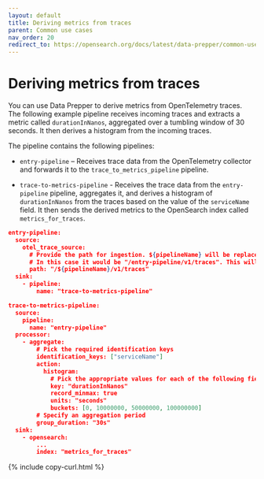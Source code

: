 ```yaml
---
layout: default
title: Deriving metrics from traces
parent: Common use cases
nav_order: 20
redirect_to: https://opensearch.org/docs/latest/data-prepper/common-use-cases/metrics-traces/
---
```


# Deriving metrics from traces

You can use Data Prepper to derive metrics from OpenTelemetry traces. The following example pipeline receives incoming traces and extracts a metric called `durationInNanos`, aggregated over a tumbling window of 30 seconds. It then derives a histogram from the incoming traces.

The pipeline contains the following pipelines:

- `entry-pipeline` – Receives trace data from the OpenTelemetry collector and forwards it to the `trace_to_metrics_pipeline` pipeline.

- `trace-to-metrics-pipeline` - Receives the trace data from the `entry-pipeline` pipeline, aggregates it, and derives a histogram of `durationInNanos` from the traces based on the value of the `serviceName` field. It then sends the derived metrics to the OpenSearch index called `metrics_for_traces`.

```json
entry-pipeline:
  source:
    otel_trace_source:
      # Provide the path for ingestion. ${pipelineName} will be replaced with pipeline name.
      # In this case it would be "/entry-pipeline/v1/traces". This will be endpoint URI path in OpenTelemetry Exporter configuration.
      path: "/${pipelineName}/v1/traces"
  sink:
    - pipeline:
        name: "trace-to-metrics-pipeline"

trace-to-metrics-pipeline:
  source:
    pipeline:
      name: "entry-pipeline"
  processor:
    - aggregate:
        # Pick the required identification keys
        identification_keys: ["serviceName"]
        action:
          histogram:
            # Pick the appropriate values for each of the following fields
            key: "durationInNanos"
            record_minmax: true
            units: "seconds"
            buckets: [0, 10000000, 50000000, 100000000]
        # Specify an aggregation period
        group_duration: "30s"
  sink:
    - opensearch:
        ...
        index: "metrics_for_traces"
```
{% include copy-curl.html %}
